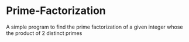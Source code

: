 # Prime-Factorization
A simple program to find the prime factorization of a given integer whose the product of 2 distinct primes
